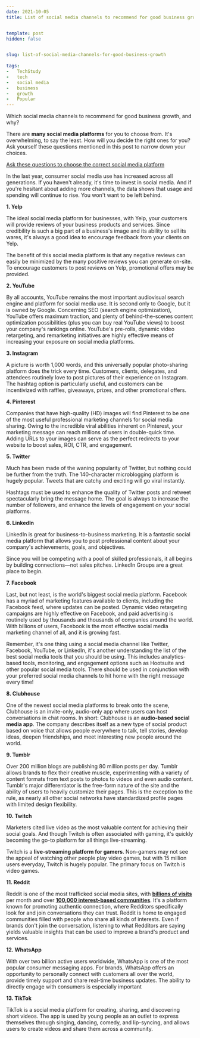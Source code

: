 ```yaml
---
date: 2021-10-05
title: List of social media channels to recommend for good business growth


template: post
hidden: false


slug: list-of-social-media-channels-for-good-business-growth
  
tags:
-   TechStudy
-   tech
-   social media
-   business
-   growth
-   Popular
---
```

<!-- more -->

Which social media channels to recommend for good business growth, and why?

<!-- more -->


There are **many social media platforms** for you to choose from. It's overwhelming, to say the least. How will you decide the right ones for you? Ask yourself these questions mentioned in this post to narrow down your choices.

[Ask these questions to choose the correct social media platform](https://shivas.gtsb.io/choosing-the-right-social-media-for-business/)

In the last year, consumer social media use has increased across all generations. If you haven't already, it's time to invest in social media. And if you're hesitant about adding more channels, the data shows that usage and spending will continue to rise. You won't want to be left behind.

**1. Yelp**

The ideal social media platform for businesses, with Yelp, your customers will provide reviews of your business products and services. Since credibility is such a big part of a business's image and its ability to sell its wares, it's always a good idea to encourage feedback from your clients on Yelp.

The benefit of this social media platform is that any negative reviews can easily be minimized by the many positive reviews you can generate on-site. To encourage customers to post reviews on Yelp, promotional offers may be provided.

**2. YouTube**

By all accounts, YouTube remains the most important audiovisual search engine and platform for social media use. It is second only to Google, but it is owned by Google. Concerning SEO (search engine optimization), YouTube offers maximum traction, and plenty of behind-the-scenes content optimization possibilities (plus you can buy real YouTube views) to boost your company's rankings online. YouTube's pre-rolls, dynamic video retargeting, and remarketing initiatives are highly effective means of increasing your exposure on social media platforms.

**3. Instagram**

A picture is worth 1,000 words, and this universally popular photo-sharing platform does the trick every time. Customers, clients, delegates, and attendees routinely love to post pictures of their experience on Instagram. The hashtag option is particularly useful, and customers can be incentivized with raffles, giveaways, prizes, and other promotional offers.

**4. Pinterest**

Companies that have high-quality (HD) images will find Pinterest to be one of the most useful professional marketing channels for social media sharing. Owing to the incredible viral abilities inherent on Pinterest, your marketing message can reach millions of users in double-quick time. Adding URLs to your images can serve as the perfect redirects to your website to boost sales, ROI, CTR, and engagement.

**5. Twitter**

Much has been made of the waning popularity of Twitter, but nothing could be further from the truth. The 140-character microblogging platform is hugely popular. Tweets that are catchy and exciting will go viral instantly.

Hashtags must be used to enhance the quality of Twitter posts and retweet spectacularly bring the message home. The goal is always to increase the number of followers, and enhance the levels of engagement on your social platforms.

**6. LinkedIn**

LinkedIn is great for business-to-business marketing. It is a fantastic social media platform that allows you to post professional content about your company's achievements, goals, and objectives.

Since you will be competing with a pool of skilled professionals, it all begins by building connections—not sales pitches. LinkedIn Groups are a great place to begin.

**7. Facebook**

Last, but not least, is the world's biggest social media platform. Facebook has a myriad of marketing features available to clients, including the Facebook feed, where updates can be posted. Dynamic video retargeting campaigns are highly effective on Facebook, and paid advertising is routinely used by thousands and thousands of companies around the world. With billions of users, Facebook is the most effective social media marketing channel of all, and it is growing fast.

Remember, it's one thing using a social media channel like Twitter, Facebook, YouTube, or LinkedIn, it's another understanding the list of the best social media tools that you should be using. This includes analytics-based tools, monitoring, and engagement options such as Hootsuite and other popular social media tools. There should be used in conjunction with your preferred social media channels to hit home with the right message every time!

**8. Clubhouse**

One of the newest social media platforms to break onto the scene, Clubhouse is an invite-only, audio-only app where users can host conversations in chat rooms. In short: Clubhouse is an **audio-based social media app**. The company describes itself as  a new type of social product based on voice that allows people everywhere to talk, tell stories, develop ideas, deepen friendships, and meet interesting new people around the world. 

**9. Tumblr**

Over 200 million blogs are publishing 80 million posts per day. Tumblr allows brands to flex their creative muscle, experimenting with a variety of content formats from text posts to photos to videos and even audio content. Tumblr's major differentiator is the free-form nature of the site and the ability of users to heavily customize their pages. This is the exception to the rule, as nearly all other social networks have standardized profile pages with limited design flexibility.

**10. Twitch**

Marketers cited live video as the most valuable content for achieving their social goals. And though Twitch is often associated with gaming, it's quickly becoming the go-to platform for all things live-streaming.

Twitch is a **live-streaming platform for gamers**. Non-gamers may not see the appeal of watching other people play video games, but with 15 million users everyday, Twitch is hugely popular. The primary focus on Twitch is video games.

**11. Reddit**

Reddit is one of the most trafficked social media sites, with [**billions of visits**](https://www.statista.com/statistics/443332/reddit-monthly-visitors/) per month and over [**100,000 interest-based communities**](https://www.redditinc.com/advertising). It's a platform known for promoting authentic connection, where Redditors specifically look for and join conversations they can trust. Reddit is home to engaged communities filled with people who share all kinds of interests. Even if brands don't join the conversation, listening to what Redditors are saying yields valuable insights that can be used to improve a brand's product and services.

**12. WhatsApp**

With over two billion active users worldwide, WhatsApp is one of the most popular consumer messaging apps. For brands, WhatsApp offers an opportunity to personally connect with customers all over the world, provide timely support and share real-time business updates. The ability to directly engage with consumers is especially important

**13. TikTok**

TikTok is a social media platform for creating, sharing, and discovering short videos. The app is used by young people as an outlet to express themselves through singing, dancing, comedy, and lip-syncing, and allows users to create videos and share them across a community.